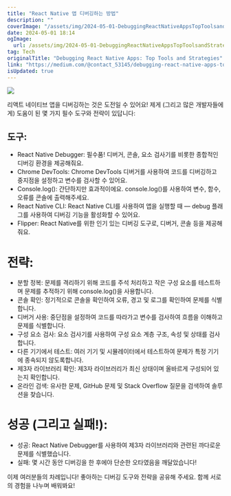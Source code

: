```yaml
---
title: "React Native 앱 디버깅하는 방법"
description: ""
coverImage: "/assets/img/2024-05-01-DebuggingReactNativeAppsTopToolsandStrategies_0.png"
date: 2024-05-01 18:14
ogImage:
  url: /assets/img/2024-05-01-DebuggingReactNativeAppsTopToolsandStrategies_0.png
tag: Tech
originalTitle: "Debugging React Native Apps: Top Tools and Strategies"
link: "https://medium.com/@contact_53145/debugging-react-native-apps-top-tools-and-strategies-e98c350a8d33"
isUpdated: true
---
```


<img src="/assets/img/2024-05-01-ReactNativeAppsDebuggingTopToolsandStrategies_0.png" />

리액트 네이티브 앱을 디버깅하는 것은 도전일 수 있어요! 제게 (그리고 많은 개발자들에게) 도움이 된 몇 가지 필수 도구와 전략이 있답니다:

## 도구:

- React Native Debugger: 필수품! 디버거, 콘솔, 요소 검사기를 비롯한 종합적인 디버깅 환경을 제공해줘요.
- Chrome DevTools: Chrome DevTools 디버거를 사용하여 코드를 디버깅하고 중지점을 설정하고 변수를 검사할 수 있어요.
- Console.log(): 간단하지만 효과적이에요. console.log()를 사용하여 변수, 함수, 오류를 콘솔에 출력해주세요.
- React Native CLI: React Native CLI를 사용하여 앱을 실행할 때 — debug 플래그를 사용하여 디버깅 기능을 활성화할 수 있어요.
- Flipper: React Native를 위한 인기 있는 디버깅 도구로, 디버거, 콘솔 등을 제공해줘요.

<!-- seedividend - 사각형 -->

<ins class="adsbygoogle"
     style="display:block"
     data-ad-client="ca-pub-4877378276818686"
     data-ad-slot="1898504329"
     data-ad-format="auto"
     data-full-width-responsive="true"></ins>

<script>
     (adsbygoogle = window.adsbygoogle || []).push({});
</script>

# 전략:

- 분할 정복: 문제를 격리하기 위해 코드를 주석 처리하고 작은 구성 요소를 테스트하며 문제를 추적하기 위해 console.log()을 사용합니다.
- 콘솔 확인: 정기적으로 콘솔을 확인하여 오류, 경고 및 로그를 확인하여 문제를 식별합니다.
- 디버거 사용: 중단점을 설정하여 코드를 따라가고 변수를 검사하여 흐름을 이해하고 문제를 식별합니다.
- 구성 요소 검사: 요소 검사기를 사용하여 구성 요소 계층 구조, 속성 및 상태를 검사합니다.
- 다른 기기에서 테스트: 여러 기기 및 시뮬레이터에서 테스트하여 문제가 특정 기기에 종속되지 않도록합니다.
- 제3자 라이브러리 확인: 제3자 라이브러리가 최신 상태이며 올바르게 구성되어 있는지 확인합니다.
- 온라인 검색: 유사한 문제, GitHub 문제 및 Stack Overflow 질문을 검색하여 솔루션을 찾습니다.

# 성공 (그리고 실패!):

- 성공: React Native Debugger를 사용하여 제3자 라이브러리와 관련된 까다로운 문제를 식별했습니다.
- 실패: 몇 시간 동안 디버깅을 한 후에야 단순한 오타였음을 깨달았습니다!

<!-- seedividend - 사각형 -->

<ins class="adsbygoogle"
     style="display:block"
     data-ad-client="ca-pub-4877378276818686"
     data-ad-slot="1898504329"
     data-ad-format="auto"
     data-full-width-responsive="true"></ins>

<script>
     (adsbygoogle = window.adsbygoogle || []).push({});
</script>

이제 여러분들의 차례입니다! 좋아하는 디버깅 도구와 전략을 공유해 주세요. 함께 서로의 경험을 나누며 배워봐요!

